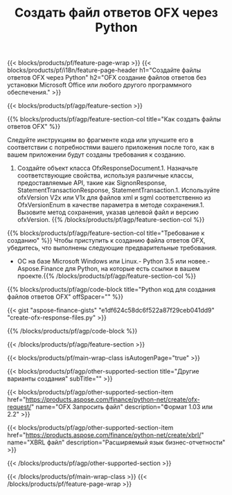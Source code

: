 ﻿---
title: Создать файл ответов OFX через Python
description: Пример кода для создания файла ответов OFX. Используйте пример кода API для пакетного создания файлов ответов OFX в приложениях на основе Python. 
url: /ru/python-net/create/ofx-response/
family: finance
platformtag: python
feature: create
informat: OFX Response
outformat: 
otherformats: OFX Response
---
{{< blocks/products/pf/feature-page-wrap >}}
{{< blocks/products/pf/i18n/feature-page-header h1="Создайте файлы ответов OFX через Python" h2="OFX создание файлов ответов без установки Microsoft Office или любого другого программного обеспечения." >}}

{{< blocks/products/pf/agp/feature-section >}}

{{% blocks/products/pf/agp/feature-section-col title="Как создать файлы ответов OFX" %}}

Следуйте инструкциям во фрагменте кода или улучшите его в соответствии с потребностями вашего приложения после того, как в вашем приложении будут созданы требования к созданию.

1. Создайте объект класса OfxResponseDocument.1. Назначьте соответствующие свойства, используя различные классы, предоставляемые API, такие как SignonResponse, StatementTransactionResponse, StatementTransaction.1. Используйте ofxVersion V2x или V1x для файлов xml и sgml соответственно из OfxVersionEnum в качестве параметра в методе сохранения.1. Вызовите метод сохранения, указав целевой файл и версию ofxVersion.
{{% /blocks/products/pf/agp/feature-section-col %}}

{{% blocks/products/pf/agp/feature-section-col title="Требование к созданию" %}}
Чтобы приступить к созданию файла ответов OFX, убедитесь, что выполнены следующие предварительные требования. 
- ОС на базе Microsoft Windows или Linux.- Python 3.5 или новее.- Aspose.Finance для Python, на которые есть ссылки в вашем проекте.{{% /blocks/products/pf/agp/feature-section-col %}}

{{% blocks/products/pf/agp/code-block title="Python код для создания файлов ответов OFX" offSpacer="" %}}

{{< gist "aspose-finance-gists" "e1df624c58dc6f522a87f29ceb041dd9" "create-ofx-response-files.py" >}}

{{% /blocks/products/pf/agp/code-block %}}

{{< /blocks/products/pf/agp/feature-section >}}

{{< blocks/products/pf/main-wrap-class isAutogenPage="true" >}}

{{< blocks/products/pf/agp/other-supported-section title="Другие варианты создания" subTitle="" >}}

{{< blocks/products/pf/agp/other-supported-section-item href="https://products.aspose.com/finance/python-net/create/ofx-request/" name="OFX Запросить файл" description="Формат 1.03 или 2.2" >}}

{{< blocks/products/pf/agp/other-supported-section-item href="https://products.aspose.com/finance/python-net/create/xbrl/" name="XBRL файл" description="Расширяемый язык бизнес-отчетности" >}}

{{< /blocks/products/pf/agp/other-supported-section >}}

{{< /blocks/products/pf/main-wrap-class >}}
{{< /blocks/products/pf/feature-page-wrap >}}